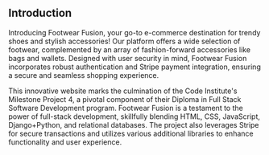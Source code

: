 ## Introduction
Introducing Footwear Fusion, your go-to e-commerce destination for trendy shoes and stylish accessories! Our platform offers a wide selection of footwear, complemented by an array of fashion-forward accessories like bags and wallets. Designed with user security in mind, Footwear Fusion incorporates robust authentication and Stripe payment integration, ensuring a secure and seamless shopping experience.

This innovative website marks the culmination of the Code Institute's Milestone Project 4, a pivotal component of their Diploma in Full Stack Software Development program. Footwear Fusion is a testament to the power of full-stack development, skillfully blending HTML, CSS, JavaScript, Django+Python, and relational databases. The project also leverages Stripe for secure transactions and utilizes various additional libraries to enhance functionality and user experience.